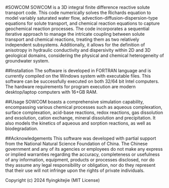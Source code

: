 #SOWCOM
SOWCOM is a 3D integral finite difference reactive solute transport code. This code numerically solves the Richards equation to model variably saturated water flow, advection-diffusion-dispersion-type equations for solute transport, and chemical reaction equations to capture geochemical reaction processes. The code incorporates a sequential iterative approach to manage the intricate coupling between solute transport and chemical reactions, treating them as two relatively independent subsystems. Additionally, it allows for the definition of anisotropy in hydraulic conductivity and dispersivity within 2D and 3D geological domains, considering the physical and chemical heterogeneity of groundwater system. 

##Installation
The software is developed in FORTRAN language and is currently compiled on the Windows system with executable files. This software can be successfully executed on both 32/64 bit Intel computers.
The hardware requirements for program execution are modern desktop/laptop computers with 16+GB RAM.

##Usage
SOWCOM boasts a comprehensive simulation capability, encompassing various chemical processes such as aqueous complexation, surface complexation, acid-base reactions, redox reactions, gas dissolution and exsolution, cation exchange, mineral dissolution and precipitation. It also models the kinetics of aqueous and sorption reactions, as well as biodegradation.

##Acknowledgements
This software was developed with partial support from the National Natural Science Foundation of China. The Chinese government and any of its agencies or employees do not make any express or implied warranties regarding the accuracy, completeness or usefulness of any information, equipment, products or processes disclosed, nor do they assume any legal responsibility or obligation, nor do they represent that their use will not infringe upon the rights of private individuals.

Copyright (c) 2024 flyingkitejie (MIT License)
